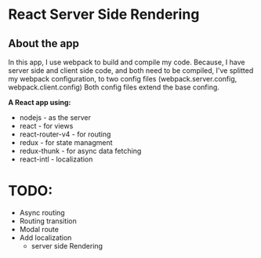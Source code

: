 # React Server Side Rendering

## About the app

In this app, I use webpack to build and compile my code.
Because, I have server side and client side code, and both need to be compiled,
I've splitted my webpack configuration, to two config files (webpack.server.config, webpack.client.config)
Both config files extend the base confing.


**A React app using:**
 - nodejs - as the server
 - react - for views
 - react-router-v4 - for routing
 - redux - for state managment
 - redux-thunk - for async data fetching
 - react-intl - localization

# TODO:
-  Async routing
-  Routing transition
-  Modal route
-  Add localization
     -  server side Rendering